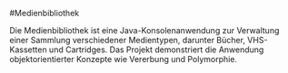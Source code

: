 #Medienbibliothek

Die Medienbibliothek ist eine Java-Konsolenanwendung zur Verwaltung einer Sammlung verschiedener Medientypen, darunter Bücher, VHS-Kassetten und Cartridges. Das Projekt demonstriert die Anwendung objektorientierter Konzepte wie Vererbung und Polymorphie.
